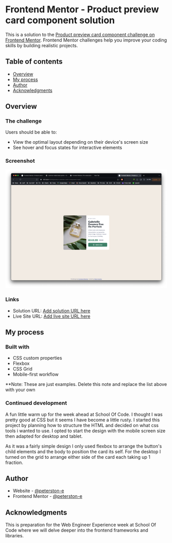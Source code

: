 # Frontend Mentor - Product preview card component solution

This is a solution to the [Product preview card component challenge on Frontend Mentor](https://www.frontendmentor.io/challenges/product-preview-card-component-GO7UmttRfa). Frontend Mentor challenges help you improve your coding skills by building realistic projects.

## Table of contents

- [Overview](#overview)
- [My process](#my-process)
- [Author](#author)
- [Acknowledgments](#acknowledgments)

## Overview

### The challenge

Users should be able to:

- View the optimal layout depending on their device's screen size
- See hover and focus states for interactive elements

### Screenshot

![alt text](<images/screenshot .png>)

### Links

- Solution URL: [Add solution URL here](https://your-solution-url.com)
- Live Site URL: [Add live site URL here](https://your-live-site-url.com)

## My process

### Built with

- CSS custom properties
- Flexbox
- CSS Grid
- Mobile-first workflow

\*\*Note: These are just examples. Delete this note and replace the list above with your own

### Continued development

A fun little warm up for the week ahead at School Of Code. I thought I was pretty good at CSS but it seems I have become a little rusty. I started this project by planning how to structure the HTML and decided on what css tools i wanted to use. I opted to start the design with the mobile screen size then adapted for desktop and tablet.

As it was a fairly simple design I only used flexbox to arrange the button's child elements and the body to position the card its self. For the desktop I turned on the grid to arrange either side of the card each taking up 1 fraction.


## Author

- Website - [@peterston-e](https://github.com/peterston-e)
- Frontend Mentor - [@peterston-e](https://www.frontendmentor.io/profile/peterston-e)

## Acknowledgments

This is preparation for the Web Engineer Experience week at School Of Code where we will delve deeper into the frontend frameworks and libraries.
